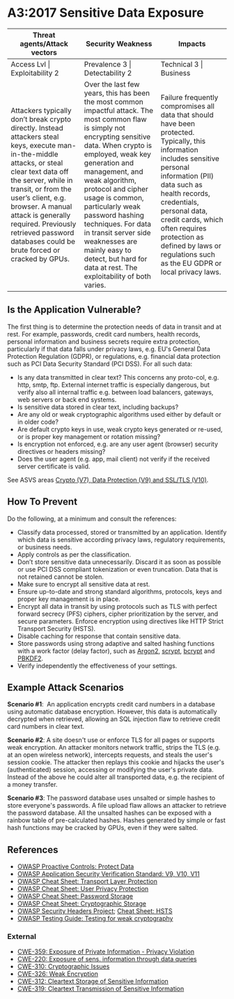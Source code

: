 # A3:2017 Sensitive Data Exposure

| Threat agents/Attack vectors | Security Weakness           | Impacts               |
| -- | -- | -- |
| Access Lvl \| Exploitability 2 | Prevalence 3 \| Detectability 2 | Technical 3 \| Business |
| Attackers typically don’t break crypto directly. Instead attackers steal keys, execute man-in-the-middle attacks, or steal clear text data off the server, while in transit, or from the user’s client, e.g. browser. A manual attack is generally required. Previously retrieved password databases could be brute forced or cracked by GPUs. | Over the last few years, this has been the most common impactful attack. The most common flaw is simply not encrypting sensitive data. When crypto is employed, weak key generation and management, and weak algorithm, protocol and cipher usage is common, particularly weak password hashing techniques. For data in transit server side weaknesses are mainly easy to detect, but hard for data at rest. The exploitability of both varies. | Failure frequently compromises all data that should have been protected. Typically, this information includes sensitive personal information (PII) data such as health records, credentials, personal data, credit cards, which often requires protection as defined by laws or regulations such as the EU GDPR or local privacy laws. |

## Is the Application Vulnerable?

The first thing is to determine the protection needs of data in transit and at rest. For example, passwords, credit card numbers, health records, personal information and business secrets require extra protection, particularly if that data falls under privacy laws, e.g. EU's General Data Protection Regulation (GDPR), or regulations, e.g. financial data protection such as PCI Data Security Standard (PCI DSS). For all such data:

* Is any data transmitted in clear text? This concerns any proto-col, e.g. http, smtp, ftp. External internet traffic is especially dangerous, but verify also all internal traffic e.g. between load balancers, gateways, web servers or back end systems.
* Is sensitive data stored in clear text, including backups?
* Are any old or weak cryptographic algorithms used either by default or in older code?
* Are default crypto keys in use, weak crypto keys generated or re-used, or is proper key management or rotation missing?
* Is encryption not enforced, e.g. are any user agent (browser) security directives or headers missing?
* Does the user agent (e.g. app, mail client) not verify if the received server certificate is valid.

See ASVS areas [Crypto (V7), Data Protection (V9) and SSL/TLS (V10)](https://www.owasp.org/index.php/ASVS).

## How To Prevent

Do the following, at a minimum and consult the references:

* Classify data processed, stored or transmitted by an application. Identify which data is sensitive according privacy laws, regulatory requirements, or business needs.
* Apply controls as per the classification.
* Don’t store sensitive data unnecessarily. Discard it as soon as possible or use PCI DSS compliant tokenization or even truncation. Data that is not retained cannot be stolen.
* Make sure to encrypt all sensitive data at rest.
* Ensure up-to-date and strong standard algorithms, protocols, keys and proper key management is in place.
* Encrypt all data in transit by using protocols such as TLS with perfect forward secrecy (PFS) ciphers, cipher prioritization by the server, and secure parameters. Enforce encryption using directives like HTTP Strict Transport Security (HSTS).
* Disable caching for response that contain sensitive data.
* Store passwords using strong adaptive and salted hashing functions with a work factor (delay factor), such as [Argon2](https://www.cryptolux.org/index.php/Argon2), [scrypt](https://wikipedia.org/wiki/Scrypt), [bcrypt](https://wikipedia.org/wiki/Bcrypt) and [PBKDF2](https://wikipedia.org/wiki/PBKDF2).
* Verify independently the effectiveness of your settings.

## Example Attack Scenarios

**Scenario #1**:  An application encrypts credit card numbers in a database using automatic database encryption. However, this data is automatically decrypted when retrieved, allowing an SQL injection flaw to retrieve credit card numbers in clear text. 

**Scenario #2**: A site doesn't use or enforce TLS for all pages or supports weak encryption. An attacker monitors network traffic, strips the TLS (e.g. at an open wireless network), intercepts requests, and steals the user's session cookie. The attacker then replays this cookie and hijacks the user's (authenticated) session, accessing or modifying the user's private data. Instead of the above he could alter all transported data, e.g. the recipient of a money transfer.

**Scenario #3**: The password database uses unsalted or simple hashes to store everyone's passwords. A file upload flaw allows an attacker to retrieve the password database. All the unsalted hashes can be exposed with a rainbow table of pre-calculated hashes. Hashes generated by simple or fast hash functions may be cracked by GPUs, even if they were salted.

## References

* [OWASP Proactive Controls: Protect Data](https://www.owasp.org/index.php/OWASP_Proactive_Controls#7:_Protect_Data)
* [OWASP Application Security Verification Standard: V9, V10, V11](https://www.owasp.org/index.php/Category:OWASP_Application_Security_Verification_Standard_Project)
* [OWASP Cheat Sheet: Transport Layer Protection](https://www.owasp.org/index.php/Transport_Layer_Protection_Cheat_Sheet)
* [OWASP Cheat Sheet: User Privacy Protection](https://www.owasp.org/index.php/User_Privacy_Protection_Cheat_Sheet)
* [OWASP Cheat Sheet: Password Storage](https://www.owasp.org/index.php/Password_Storage_Cheat_Sheet)
* [OWASP Cheat Sheet: Cryptographic Storage](https://www.owasp.org/index.php/Cryptographic_Storage_Cheat_Sheet)
* [OWASP Security Headers Project](https://www.owasp.org/index.php/OWASP_Secure_Headers_Project); [Cheat Sheet: HSTS](https://www.owasp.org/index.php/HTTP_Strict_Transport_Security_Cheat_Sheet)
* [OWASP Testing Guide: Testing for weak cryptography](https://www.owasp.org/index.php/Testing_for_weak_Cryptography)

### External

* [CWE-359: Exposure of Private Information - Privacy Violation](https://cwe.mitre.org/data/definitions/359.html)
* [CWE-220: Exposure of sens. information through data queries](https://cwe.mitre.org/data/definitions/220.html)
* [CWE-310: Cryptographic Issues](https://cwe.mitre.org/data/definitions/310.html)
* [CWE-326: Weak Encryption](https://cwe.mitre.org/data/definitions/326.html)
* [CWE-312: Cleartext Storage of Sensitive Information](https://cwe.mitre.org/data/definitions/312.html)
* [CWE-319: Cleartext Transmission of Sensitive Information](https://cwe.mitre.org/data/definitions/319.html)

